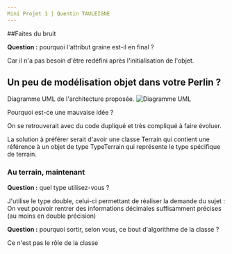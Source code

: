 ```yaml
---
Mini Projet 1 | Quentin TAULEIGNE
---
```


##Faites du bruit

**Question :** pourquoi l'attribut graine est-il en final ?

Car il n'a pas besoin d'être redéfini après l'initialisation de l'objet.

## Un peu de modélisation objet dans votre Perlin ?

Diagramme UML de l'architecture proposée.
![Diagramme UML](https://media.botmarket.ovh/jfagkk.png)

Pourquoi est-ce une mauvaise idée ? 

On se retrouverait avec du code dupliqué et très compliqué à faire évoluer.

La solution à préférer serait d'avoir une classe Terrain qui contient une référence à un objet de type TypeTerrain qui représente le type spécifique de terrain.


### Au terrain, maintenant
**Question :** quel type utilisez-vous ?

J'utilise le type double, celui-ci permettant de réaliser la demande du sujet : On veut pouvoir rentrer des informations décimales suffisamment précises (au moins en double précision)

**Question :** pourquoi sortir, selon vous, ce bout d'algorithme de la classe ?

Ce n'est pas le rôle de la classe
